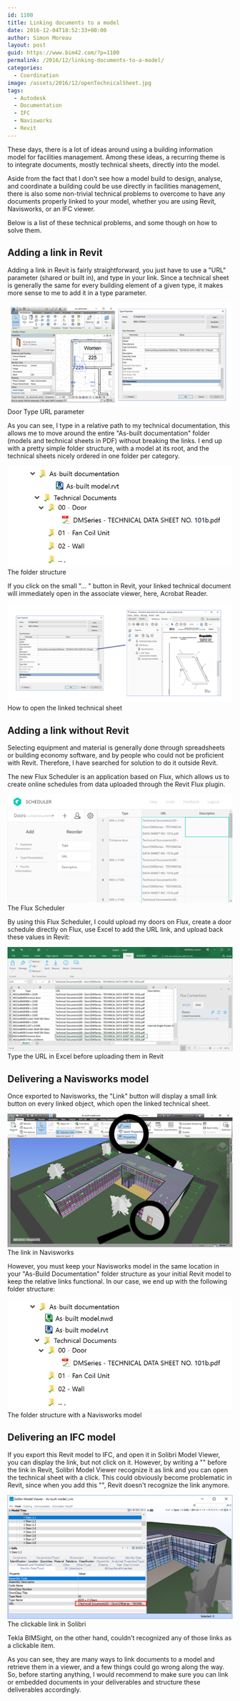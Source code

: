 ```yaml
---
id: 1100
title: Linking documents to a model
date: 2016-12-04T18:52:33+00:00
author: Simon Moreau
layout: post
guid: https://www.bim42.com/?p=1100
permalink: /2016/12/linking-documents-to-a-model/
categories:
  - Coordination
image: /assets/2016/12/openTechnicalSheet.jpg
tags:
  - Autodesk
  - Documentation
  - IFC
  - Navisworks
  - Revit
---
```

These days, there is a lot of ideas around using a building information model for facilities management. Among these ideas, a recurring theme is to integrate documents, mostly technical sheets, directly into the model.

Aside from the fact that I don't see how a model build to design, analyse, and coordinate a building could be use directly in facilities management, there is also some non-trivial technical problems to overcome to have any documents properly linked to your model, whether you are using Revit, Navisworks, or an IFC viewer.

Below is a list of these technical problems, and some though on how to solve them.

## Adding a link in Revit

Adding a link in Revit is fairly straightforward, you just have to use a "URL" parameter (shared or built in), and type in your link. Since a technical sheet is generally the same for every building element of a given type, it makes more sense to me to add it in a type parameter.

![Door](/assets/2016/12/door.jpg)
Door Type URL parameter

As you can see, I type in a relative path to my technical documentation, this allows me to move around the entire "As-built documentation" folder (models and technical sheets in PDF) without breaking the links. I end up with a pretty simple folder structure, with a model at its root, and the technical sheets nicely ordered in one folder per category.

![Folder Structure](/assets/2016/12/folderstructure.jpg)
The folder structure

If you click on the small "... " button in Revit, your linked technical document will immediately open in the associate viewer, here, Acrobat Reader.

![Open in Revit](/assets/2016/12/openTechnicalSheet.jpg)
How to open the linked technical sheet

## Adding a link without Revit

Selecting equipment and material is generally done through spreadsheets or building economy software, and by people who could not be proficient with Revit. Therefore, I have searched for solution to do it outside Revit.

The new Flux Scheduler is an application based on Flux, which allows us to create online schedules from data uploaded through the Revit Flux plugin.

![Flux Scheduler](/assets/2016/12/fluxScheduler.jpg)
The Flux Scheduler

By using this Flux Scheduler, I could upload my doors on Flux, create a door schedule directly on Flux, use Excel to add the URL link, and upload back these values in Revit:

![In Excel](/assets/2016/12/InExcel.jpg)
Type the URL in Excel before uploading them in Revit

## Delivering a Navisworks model

Once exported to Navisworks, the "Link" button will display a small link button on every linked object, which open the linked technical sheet.

![Navisworks](/assets/2016/12/linkInNavis.jpg)
The link in Navisworks

However, you must keep your Navisworks model in the same location in your "As-Build Documentation" folder structure as your initial Revit model to keep the relative links functional. In our case, we end up with the following folder structure:

![Folders in Navis](/assets/2016/12/folderstructureNavis.jpg)
The folder structure with a Navisworks model

## Delivering an IFC model

If you export this Revit model to IFC, and open it in Solibri Model Viewer, you can display the link, but not click on it. However, by writing a "\" before the link in Revit, Solibri Model Viewer recognize it as link and you can open the technical sheet with a click. This could obviously become problematic in Revit, since when you add this "\", Revit doesn't recognize the link anymore.

![Solibri](/assets/2016/12/solibri_after.jpg)
The clickable link in Solibri

Tekla BIMSight, on the other hand, couldn’t recognized any of those links as a clickable item.

As you can see, they are many ways to link documents to a model and retrieve them in a viewer, and a few things could go wrong along the way. So, before starting anything, I would recommend to make sure you can link or embedded documents in your deliverables and structure these deliverables accordingly.